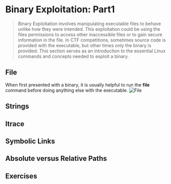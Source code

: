 # Binary Exploitation: Part1
  > Binary Exploitation involves manipulating executable files to behave unlike how they were intended. This exploitation could be using the files permissions to access other inaccessible files or to gain secure information in the file. In CTF competitions, sometimes source code is provided with the executable, but other times only the binary is provided. This section serves as an introduction to the essential Linux commands and concepts needed to exploit a binary.  

## File 
  When first presented with a binary, it is usually helpful to run the **file** command before doing anything else with the executable.
  ![File](UDCTF.github.io/LittleTommy.png)
## Strings 

## ltrace 


## Symbolic Links 

## Absolute versus Relative Paths 

## Exercises 
